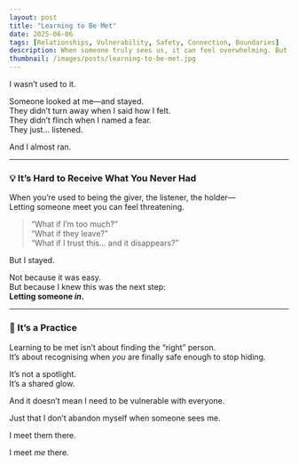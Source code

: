 ```yaml
---
layout: post
title: "Learning to Be Met"
date: 2025-06-06
tags: [Relationships, Vulnerability, Safety, Connection, Boundaries]
description: When someone truly sees us, it can feel overwhelming. But learning to receive that is a powerful part of becoming whole.
thumbnail: /images/posts/learning-to-be-met.jpg
---
```


I wasn’t used to it.

Someone looked at me—and stayed.  
They didn’t turn away when I said how I felt.  
They didn’t flinch when I named a fear.  
They just… listened.

And I almost ran.

---

### 💡 It’s Hard to Receive What You Never Had

When you’re used to being the giver, the listener, the holder—  
Letting someone meet you can feel threatening.

> “What if I’m too much?”  
> “What if they leave?”  
> “What if I trust this… and it disappears?”

But I stayed.

Not because it was easy.  
But because I knew this was the next step:  
**Letting someone *in*.**

---

### 🌱 It’s a Practice

Learning to be met isn’t about finding the “right” person.  
It’s about recognising when *you* are finally safe enough to stop hiding.

It’s not a spotlight.  
It’s a shared glow.

And it doesn’t mean I need to be vulnerable with everyone.

Just that I don’t abandon myself when someone sees me.

I meet them there.

I meet *me* there.
